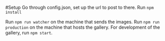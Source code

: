 #Setup
Go through config.json, set up the url to post to there. Run ```npm install```

Run ```npm run watcher``` on the machine that sends the images. Run ```npm run production``` on the machine that hosts the gallery. For development of the gallery, run ```npm start```.